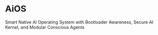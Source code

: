 # AiOS
Smart Native AI Operating System with Bootloader Awareness, Secure AI Kernel, and Modular Conscious Agents
